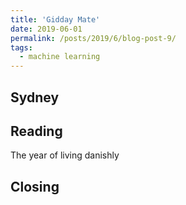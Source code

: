 ```yaml
---
title: 'Gidday Mate'
date: 2019-06-01
permalink: /posts/2019/6/blog-post-9/
tags:
  - machine learning
---
```




Sydney
------

Reading
------

The year of living danishly



Closing
------







